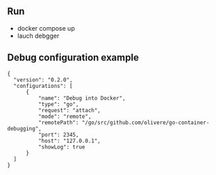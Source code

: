 ## Run
- docker compose up
- lauch debgger

## Debug configuration example
```
{
  "version": "0.2.0",
  "configurations": [
      {
          "name": "Debug into Docker",
          "type": "go",
          "request": "attach",
          "mode": "remote",
          "remotePath": "/go/src/github.com/olivere/go-container-debugging",
          "port": 2345,
          "host": "127.0.0.1",
          "showLog": true
      }
  ]
}
```